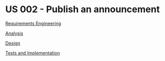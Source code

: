 # US 002 - Publish an announcement 

[Requirements Engineering](01.requirements-engineering/Readme.md)

[Analysis](02.analysis/Readme.md)

[Design](03.design/Readme.md)

[Tests and Implementation](04.tests-and-implementation/Readme.md)